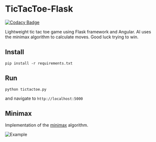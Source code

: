 # TicTacToe-Flask

[![Codacy Badge](https://api.codacy.com/project/badge/Grade/7c020775b9ff4f6ab84c63d67e40bb11)](https://app.codacy.com/gh/mauricio-sousa/tictactoe-flask?utm_source=github.com&utm_medium=referral&utm_content=mauricio-sousa/tictactoe-flask&utm_campaign=Badge_Grade_Settings)

Lightweight tic tac toe game using Flask framework and Angular.  AI uses the minimax algorithm to calculate moves.  Good luck
trying to win.

## Install
```
pip install -r requirements.txt
```

## Run
```
python tictactoe.py
```

and navigate to `http://localhost:5000`

## Minimax
Implementation of the 
[minimax](https://en.wikipedia.org/wiki/Minimax) algorithm.

![Example](/static/img/example.png)